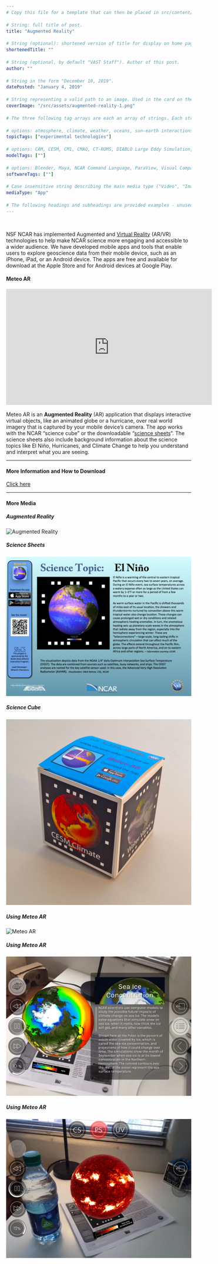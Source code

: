 ```yaml
---
# Copy this file for a template that can then be placed in src/content/visualizations. The name of this file will be used as the URL for the post.

# String: full title of post.
title: "Augmented Reality"

# String (optional): shortened version of title for display on home page in card.
shortenedTitle: ""

# String (optional, by default "VAST Staff"). Author of this post.
author: ""

# String in the form "December 10, 2019".
datePosted: "January 4, 2019" 

# String representing a valid path to an image. Used in the card on the main page. Likely to be in the form "/src/assets/..." for images located in src/assets.
coverImage: "/src/assets/augmented-reality-1.png"

# The three following tag arrays are each an array of strings. Each string (case insensitive) represents a filter from the front page. Tags that do not correspond to a current filter will be ignored for filtering.

# options: atmosphere, climate, weather, oceans, sun-earth interactions, fire dynamics, solid earth, recent publications, experimental technologies
topicTags: ["experimental technologies"]

# options: CAM, CESM, CM1, CMAQ, CT-ROMS, DIABLO Large Eddy Simulation, HRRR, HWRF, MPAS, SIMA, WACCM, WRF
modelTags: [""]

# options: Blender, Maya, NCAR Command Language, ParaView, Visual Comparator, VAPOR
softwareTags: [""]

# Case insensitive string describing the main media type ("Video", "Image", "App", etc). This is displayed in the post heading as a small tag above the title.
mediaType: "App"

# The following headings and subheadings are provided examples - unused ones can be deleted. All Markdown content below will be rendered in the frontend.
---
```


<br />

NSF NCAR has implemented Augmented and [Virtual Reality](/cisl-visualization-gallery/visualizations/virtual-reality) (AR/VR) technologies to help make NCAR science more engaging and accessible to a wider audience. We have developed mobile apps and tools that enable users to explore geoscience data from their mobile device, such as an iPhone, iPad, or an Android device.   The apps are free and available for download at the Apple Store and for Android devices at Google Play.

#### Meteo AR

<iframe width="560" height="315" src="https://www.youtube.com/embed/FZf04v3rbbU?si=RCOM1rude84jic_S" title="YouTube video player" frameborder="0" allow="accelerometer; autoplay; clipboard-write; encrypted-media; gyroscope; picture-in-picture; web-share" referrerpolicy="strict-origin-when-cross-origin" allowfullscreen></iframe>

Meteo AR is an **Augmented Reality** (AR) application that displays interactive virtual objects, like an animated globe or a hurricane, over real world imagery that is captured by your mobile device’s camera.  The app works with the NCAR “science cube” or the downloadable “[science sheets](https://s3-us-west-1.amazonaws.com/meteoappsv3bucket/DoNotRemove_Files4MeteoAR/Meteo_AR_markersheet.pdf)“. The science sheets also include background information about the science topics like El Niño, Hurricanes, and Climate Change to help you understand and interpret what you are seeing.

___

#### More Information and How to Download

<a class="launch-button" href="http://meteoappsweb.s3-website-us-west-1.amazonaws.com/" alt="More information about Meteo AR and VR">Click here</a>

___

#### More Media

##### Augmented Reality 
![Augmented Reality](../../assets/augmented-reality-1.png)

##### Science Sheets
![Science Sheets](../../assets/augmented-reality-2.jpg)

##### Science Cube
![Science Cube](../../assets/augmented-reality-3.jpg)

##### Using Meteo AR
![Meteo AR](../../assets/augmented-reality-4.png)

##### Using Meteo AR
![Meteo AR](../../assets/augmented-reality-5.png)

##### Using Meteo AR
![Meteo AR](../../assets/augmented-reality-6.png)

